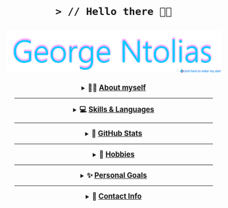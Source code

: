 <h1 align="center">

    > // Hello there 👋😎

</h1>

<p align="center">
  <a href="https://friedimage.github.io">
    <img align="center" alt="George Ntolias" width="1000px" padding-bottom="10px" src="https://raw.githubusercontent.com/FriedImage/FriedImage/main/images/name_clickme.jpg" />
  </a>
</p>

<div style="border: 10px; padding: 10px; margin: 10px;">
  <div><details><summary align="center"><b><big> 👨‍💻 <u> About myself </big></u></b></summary>

  _______________________

🏄‍♂️ My name is George, I am 21 years old and live in Greece

👨‍🎓 I am also currently an undergraduate university student in my 2nd year of studying <i><b>Computer Science</b></i> in hopes to becoming a programmer in the future

👨‍💻 I picked up programming since high school. I've always liked computers, since I spent and spend most of my time with them, also playing video games along the way

<br>

<p align="center">
  <sub> fun fact! My last name is pronounced like this: dolyash </sub>
</p>

</details></div>
<!-- end of about myself -->

_______________________

<div>
  <details><big><summary align="center"><b> 💻 <u> Skills & Languages </u></b></big></summary>

_______________________

💫 I am currently a beginner programmer and still learning more and more up to this day but I have knowledge in

    > // Java
    > // HTML5 & Markdown & CSS
    > // OracleSQL, MySQL
    > // C++
    > // Python

<div>
  <div style="padding: 2px;">
    <p align="center">
      <img width="40px" alt="Java" src="https://cdn.jsdelivr.net/gh/devicons/devicon/icons/java/java-original.svg" />
      <img width="40px" alt="SQL" src="https://cdn.jsdelivr.net/gh/devicons/devicon/icons/oracle/oracle-original.svg" />
    </p>
  </div>
  
  <div style="padding: 2px;">
    <p align="center">
      <img width="40px" alt="Python" src="https://cdn.jsdelivr.net/gh/devicons/devicon/icons/python/python-original.svg" />
      <img width="40px" alt="C++" src="https://cdn.jsdelivr.net/gh/devicons/devicon/icons//cplusplus/cplusplus-original.svg" />
    </p>
  </div>

  <div style="padding: 2px;">
    <p align="center">
      <img width="40px" alt="HTML" src="https://cdn.jsdelivr.net/gh/devicons/devicon/icons/html5/html5-original-wordmark.svg" />
      <img width="40px" alt="Markdown" src="https://cdn.jsdelivr.net/gh/devicons/devicon/icons/markdown/markdown-original.svg" />
    </p>
  </div>
</div></details>
</div>
<!-- end of skills & languages div -->

_______________________

<div>
  <details><big><summary align="center"><b> 🍴 <u> GitHub Stats </u></b></big></summary>

_______________________

<div style="padding: 10px; margin: 10px;" align="center">

![Anurag's GitHub stats](https://github-readme-stats.vercel.app/api?username=FriedImage&theme=jolly&show_icons=true&count_private=true)

</div>

<div style="padding: 10px; margin: 10px;" align="center">

  [![Anurag's Top Langs](https://github-readme-stats.vercel.app/api/top-langs/?username=FriedImage)](https://github.com/anuraghazra/github-readme-stats)

</div></details>

</div>
<!-- end of github stats div -->

_______________________

<div>
  <details><big><summary align="center"><b> 🎈 <u> Hobbies </u></b></big></summary>

_______________________

🎮 My hobbies include gaming, listening to music, coding, playing the harmonica sometimes and staying home (*￣︶￣*  )🍵

  </details>
</div>
<!-- end of hobbies div -->

_______________________

<div>
  <details><big><summary align="center"><b> ✨ <u> Personal Goals </u></b></big></summary>

_______________________

📌 One of my main goals is to graduate from my university and learn more about my field of study

<br>

📌 Start a number of small or maybe bigger projects in various programming languages for more experience

<br>

📌 Work as a Front-End developer

  </details>
</div>
<!-- end of personal goals div -->

_______________________

<div>
  <details><big><summary align="center"><b> 💬 <u> Contact Info </u></b></big></summary>

_______________________

📩 For inquiries you can always contact with me by sending me an [e-mail](mailto:ntoliasg@gmail.com) OR through any of my socials below

<div>
  <p>
    >
    <img align="right" width="10%" src="https://img.shields.io/static/v1?style=for-the-badge&message=Discord&color=5865F2&logo=Discord&logoColor=FFFFFF&label=" /> @friedgeorge
  </p>
</div>

<div>
  <p>
    >
    <a href="https://twitter.com/dolias1/">
      <img align="right" width="10%" src="https://img.shields.io/static/v1?style=for-the-badge&message=Twitter&color=1DA1F2&logo=Twitter&logoColor=FFFFFF&label=" /> @dolias1
    </a>
  </p>
</div>

<div>
  <p>
    >
    <a href="https://www.instagram.com/george.dolias/">
      <img align="right" width="10%" src="https://img.shields.io/static/v1?style=for-the-badge&message=Instagram&color=E4405F&logo=Instagram&logoColor=FFFFFF&label=" /> @george.dolias
    </a>
  </p>
</div></details>
</div>
<!-- end of contact info div -->

</div>

<!--
**FriedImage/FriedImage** is a ✨ _special_ ✨ repository because its `README.md` (this file) appears on your GitHub profile.

Here are some ideas to get you started:

- 🔭 I’m currently working on ...
- 🌱 I’m currently learning ...
- 👯 I’m looking to collaborate on ...
- 🤔 I’m looking for help with ...
- 💬 Ask me about ...
- 📫 How to reach me: ...
- 😄 Pronouns: ...
- ⚡ Fun fact: ...
-->
